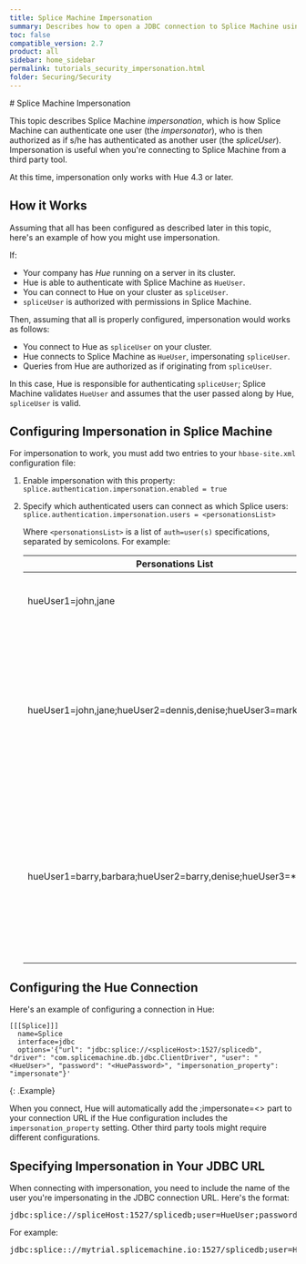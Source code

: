 ```yaml
---
title: Splice Machine Impersonation
summary: Describes how to open a JDBC connection to Splice Machine using impersonation
toc: false
compatible_version: 2.7
product: all
sidebar: home_sidebar
permalink: tutorials_security_impersonation.html
folder: Securing/Security
---
```

<section>
<div class="TopicContent" data-swiftype-index="true" markdown="1">
# Splice Machine Impersonation

This topic describes Splice Machine *impersonation*, which is how
Splice Machine can authenticate one user (the *impersonator*), who is then authorized as if s/he has authenticated as another user (the *spliceUser*). Impersonation is useful when you're connecting to Splice Machine from a third party tool.

<p class="noteIcon" markdown="1">At this time, impersonation only works with Hue 4.3 or later.</p>

## How it Works

Assuming that all has been configured as described later in this topic, here's an example of how you might use impersonation.

If:
* Your company has *Hue* running on a server in its cluster.
* Hue is able to authenticate with Splice Machine as `HueUser`.
* You can connect to Hue on your cluster as `spliceUser`.
* `spliceUser` is authorized with permissions in Splice Machine.

Then, assuming that all is properly configured, impersonation would works as follows:
* You connect to Hue as `spliceUser` on your cluster.
* Hue connects to Splice Machine as `HueUser`, impersonating `spliceUser`.
* Queries from Hue are authorized as if originating from `spliceUser`.

In this case, Hue is responsible for authenticating `spliceUser`; Splice Machine validates `HueUser` and assumes that the user passed along by Hue, `spliceUser` is valid.

## Configuring Impersonation in Splice Machine

For impersonation to work, you must add two entries to your `hbase-site.xml` configuration file:

1.  Enable impersonation with this property:
    `splice.authentication.impersonation.enabled = true`

2.  Specify which authenticated users can connect as which Splice users:
    `splice.authentication.impersonation.users = <personationsList>`

    Where `<personationsList>` is a list of `auth=user(s)` specifications, separated by semicolons. For example:

    <table>
        <col width="55%" />
        <col width="45%" />
        <thead>
            <tr>
                <th>Personations List</th>
                <th>Description</th>
            </tr>
        </thead>
        <tbody>
            <tr>
                <td class="CodeFont">hueUser1=john,jane</td>
                <td>
                    <ul class="bulletCell">
                        <li><code>hueUser1</code> can impersonate <code>john</code> or <code>jane</code></li>
                    </ul>
                </td>
            </tr>
            <tr>
                <td class="CodeFont">hueUser1=john,jane;hueUser2=dennis,denise;hueUser3=mark,mary</td>
                <td>
                    <ul class="bulletCell">
                        <li><code>hueUser1</code> can impersonate <code>john</code> or <code>jane</code></li>
                        <li><code>hueUser2</code> can impersonate <code>dennis</code> or <code>denise</code></li>
                        <li><code>hueUser3</code> can impersonate <code>mark</code> or <code>mary</code></li>
                    </ul>
                </td>
            </tr>
            <tr>
                <td class="CodeFont">hueUser1=barry,barbara;hueUser2=barry,denise;hueUser3=*</td>
                <td>
                    <ul class="bulletCell">
                        <li><code>hueUser1</code> can impersonate <code>barry</code> or <code>barbara</code></li>
                        <li><code>hueUser2</code> can impersonate <code>barry</code> or <code>denise</code></li>
                        <li><code>hueUser3</code> can impersonate any user</li>
                    </ul>
                </td>
            </tr>
        </tbody>
    </table>

## Configuring the Hue Connection

Here's an example of configuring a connection in Hue:

```
[[[Splice]]]
  name=Splice
  interface=jdbc
  options='{"url": "jdbc:splice://<spliceHost>:1527/splicedb", "driver": "com.splicemachine.db.jdbc.ClientDriver", "user": "<HueUser>", "password": "<HuePassword>", "impersonation_property": "impersonate"}'
```
{: .Example}

<p class="noteNote">When you connect, Hue will automatically add the <span class="HighlightedCode">;impersonate=<></span> part to your connection URL if the Hue configuration includes the <code>impersonation_property</code> setting. Other third party tools might require different configurations.</p>

## Specifying Impersonation in Your JDBC URL

When connecting with impersonation, you need to include the name of the user you're impersonating in the JDBC connection URL. Here's the format:

<div class="preWrapper" markdown="1"><pre class="Plain">
jdbc:splice://<span class="HighlightedCode">spliceHost</span>:1527/splicedb;user=<span class="HighlightedCode">HueUser</span>;password=<span class="HighlightedCode">HuePassword</span>;impersonate=<span class="HighlightedCode">ImpersonatedUser</span>
</pre></div>

For example:
<div class="preWrapper" markdown="1"><pre class="Example">
jdbc:splice:://mytrial.splicemachine.io:1527/splicedb;user=HueUser1;password=myPswd;impersonate=barry
</pre></div>

</div>
</section>
